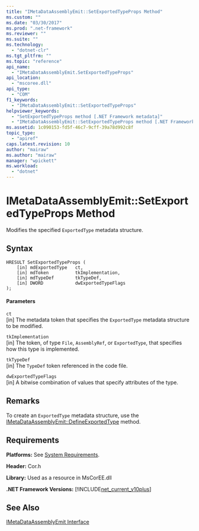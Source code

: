 ```yaml
---
title: "IMetaDataAssemblyEmit::SetExportedTypeProps Method"
ms.custom: ""
ms.date: "03/30/2017"
ms.prod: ".net-framework"
ms.reviewer: ""
ms.suite: ""
ms.technology: 
  - "dotnet-clr"
ms.tgt_pltfrm: ""
ms.topic: "reference"
api_name: 
  - "IMetaDataAssemblyEmit.SetExportedTypeProps"
api_location: 
  - "mscoree.dll"
api_type: 
  - "COM"
f1_keywords: 
  - "IMetaDataAssemblyEmit::SetExportedTypeProps"
helpviewer_keywords: 
  - "SetExportedTypeProps method [.NET Framework metadata]"
  - "IMetaDataAssemblyEmit::SetExportedTypeProps method [.NET Framework metadata]"
ms.assetid: 1c090153-fd5f-46c7-9cff-39a78d992c8f
topic_type: 
  - "apiref"
caps.latest.revision: 10
author: "mairaw"
ms.author: "mairaw"
manager: "wpickett"
ms.workload: 
  - "dotnet"
---
```

# IMetaDataAssemblyEmit::SetExportedTypeProps Method
Modifies the specified `ExportedType` metadata structure.  
  
## Syntax  
  
```  
HRESULT SetExportedTypeProps (  
    [in] mdExportedType   ct,   
    [in] mdToken          tkImplementation,  
    [in] mdTypeDef        tkTypeDef,  
    [in] DWORD            dwExportedTypeFlags  
);  
```  
  
#### Parameters  
 `ct`  
 [in] The metadata token that specifies the `ExportedType` metadata structure to be modified.  
  
 `tkImplementation`  
 [in] The token, of type `File`, `AssemblyRef`, or `ExportedType`, that specifies how this type is implemented.  
  
 `tkTypeDef`  
 [in] The `TypeDef` token referenced in the code file.  
  
 `dwExportedTypeFlags`  
 [in] A bitwise combination of values that specify attributes of the type.  
  
## Remarks  
 To create an `ExportedType` metadata structure, use the [IMetaDataAssemblyEmit::DefineExportedType](../../../../docs/framework/unmanaged-api/metadata/imetadataassemblyemit-defineexportedtype-method.md) method.  
  
## Requirements  
 **Platforms:** See [System Requirements](../../../../docs/framework/get-started/system-requirements.md).  
  
 **Header:** Cor.h  
  
 **Library:** Used as a resource in MsCorEE.dll  
  
 **.NET Framework Versions:** [!INCLUDE[net_current_v10plus](../../../../includes/net-current-v10plus-md.md)]  
  
## See Also  
 [IMetaDataAssemblyEmit Interface](../../../../docs/framework/unmanaged-api/metadata/imetadataassemblyemit-interface.md)
